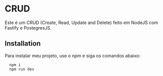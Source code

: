 
# CRUD

Este é um CRUD (Create, Read, Update and Delete) feito em NodeJS com Fastify e PostegresJS.

## Installation

Para instalar meu projeto, use o npm e siga os comandos abaixo:

```node
  npm i
  npm run dev
```
    